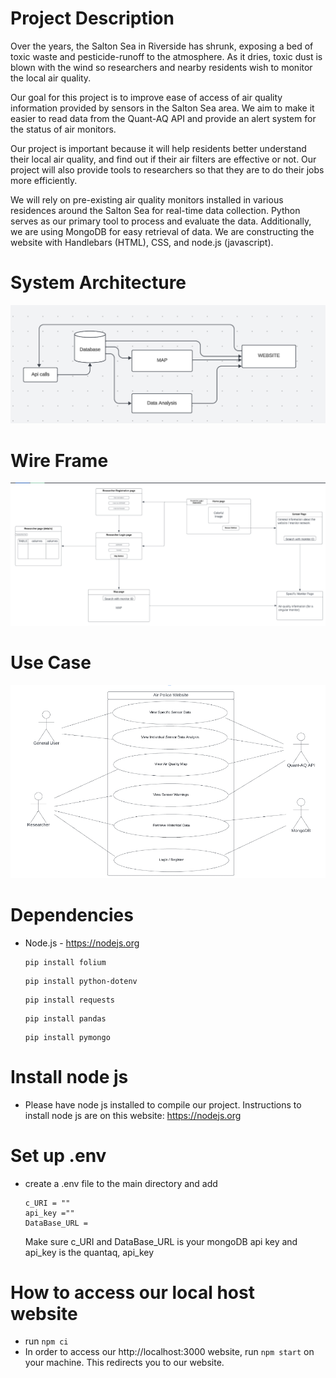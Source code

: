 # Project Description
  Over the years, the Salton Sea in Riverside has shrunk, exposing a bed of toxic waste and pesticide-runoff to the atmosphere. As it dries, toxic dust is blown with the wind so researchers and nearby residents wish to monitor the local air quality. 

  Our goal for this project is to improve ease of access of air quality information provided by sensors in the Salton Sea area. We aim to make it easier to read data from the Quant-AQ API and provide an alert system for the status of air monitors.

  Our project is important because it will help residents better understand their local air quality, and find out if their air filters are effective or not. Our project will also provide tools to researchers so that they are to do their jobs more efficiently.
 
  We will rely on pre-existing air quality monitors installed in various residences around the Salton Sea for real-time data collection. Python serves as our primary tool to process and evaluate the data. Additionally, we are using MongoDB for easy retrieval of data.
  We are constructing the website with Handlebars (HTML), CSS, and node.js (javascript).
# System Architecture
!["system architecture"](./readme_img/systemarchitecture.png)
# Wire Frame
!["wire frame"](./readme_img/wireframe.png)
# Use Case
!["use case"](./readme_img/usecase.png)

# Dependencies
* Node.js - https://nodejs.org
  ```
  pip install folium
  ```
  ```
  pip install python-dotenv
  ```
  ```
  pip install requests
  ```
  ```
  pip install pandas
  ```
  ```
  pip install pymongo
  ```
  
# Install node js
* Please have node js installed to compile our project. Instructions to install node js are on this website: https://nodejs.org

# Set up .env
* create a .env file to the main directory and add
  ```
  c_URI = ""
  api_key =""
  DataBase_URL =
  
  ```
  Make sure c_URI and DataBase_URL is your mongoDB api key
  and api_key is the quantaq, api_key
  
# How to access our local host website
* run ```npm ci```
* In order to access our http://localhost:3000 website, run
  ```npm start```
  on your machine. This redirects you to our website.



